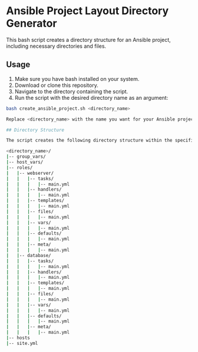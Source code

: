 # Ansible Project Layout Directory Generator

This bash script creates a directory structure for an Ansible project, including necessary directories and files.

## Usage

1. Make sure you have bash installed on your system.
2. Download or clone this repository.
3. Navigate to the directory containing the script.
4. Run the script with the desired directory name as an argument:

```bash
bash create_ansible_project.sh <directory_name>

Replace <directory_name> with the name you want for your Ansible project directory.

## Directory Structure

The script creates the following directory structure within the specified directory:

<directory_name>/
|-- group_vars/
|-- host_vars/
|-- roles/
|   |-- webserver/
|   |   |-- tasks/
|   |   |   |-- main.yml
|   |   |-- handlers/
|   |   |   |-- main.yml
|   |   |-- templates/
|   |   |   |-- main.yml
|   |   |-- files/
|   |   |   |-- main.yml
|   |   |-- vars/
|   |   |   |-- main.yml
|   |   |-- defaults/
|   |   |   |-- main.yml
|   |   |-- meta/
|   |   |   |-- main.yml
|   |-- database/
|   |   |-- tasks/
|   |   |   |-- main.yml
|   |   |-- handlers/
|   |   |   |-- main.yml
|   |   |-- templates/
|   |   |   |-- main.yml
|   |   |-- files/
|   |   |   |-- main.yml
|   |   |-- vars/
|   |   |   |-- main.yml
|   |   |-- defaults/
|   |   |   |-- main.yml
|   |   |-- meta/
|   |   |   |-- main.yml
|-- hosts
|-- site.yml

